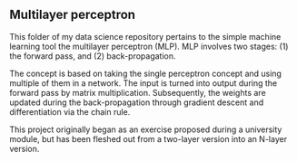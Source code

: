 ## Multilayer perceptron

This folder of my data science repository pertains to the simple machine learning tool the multilayer perceptron (MLP). MLP involves two stages: (1) the forward pass, and (2) back-propagation.

The concept is based on taking the single perceptron concept and using multiple of them in a network. The input is turned into output during the forward pass by matrix multiplication. Subsequently, the weights are updated during the back-propagation through gradient descent and differentiation via the chain rule.

This project originally began as an exercise proposed during a university module, but has been fleshed out from a two-layer version into an N-layer version.
